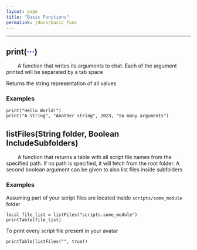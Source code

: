 ```yaml
---
layout: page
title: "Basic Functions"
permalink: /docs/basic_func
---
```


***

<h2><span>print(</span><span style="color:blue">···</span><span>)</span></h2>

&nbsp;&nbsp;&nbsp;&nbsp;&nbsp;&nbsp;&nbsp;&nbsp;A function that writes its arguments to chat. Each of the argument printed will be separated by a tab space

Returns the string representation of all values

### Examples
```
print("Hello World!")
print("A string", "Another string", 2023, "So many arguments")
```

## listFiles(String folder, Boolean IncludeSubfolders)

&nbsp;&nbsp;&nbsp;&nbsp;&nbsp;&nbsp;&nbsp;&nbsp;A function that returns a table with all script file names from the specified path. If no path is specified, it will fetch from the root folder. A second boolean argument can be given to also list files inside subfolders

### Examples

Assuming part of your script files are located inside `scripts/some_module` folder

```
local file_list = listFiles("scripts.some_module")
printTable(file_list)
```

To print every script file present in your avatar

```
printTable(listFiles("", true))
```